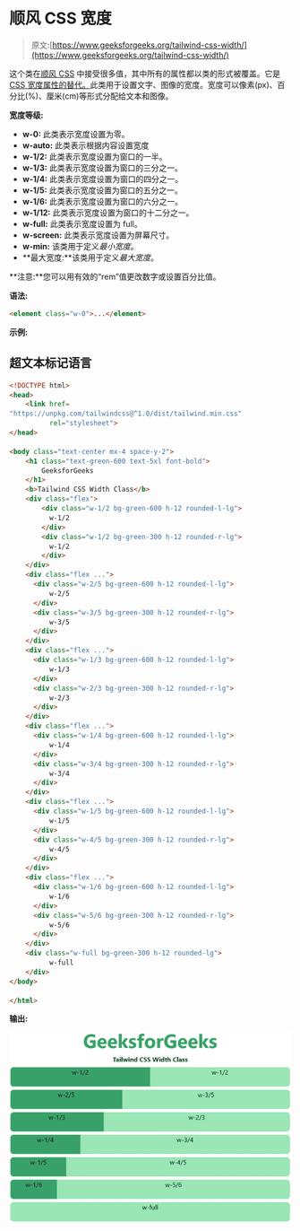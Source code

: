 # 顺风 CSS 宽度

> 原文:[https://www.geeksforgeeks.org/tailwind-css-width/](https://www.geeksforgeeks.org/tailwind-css-width/)

这个类在[顺风 CSS](https://www.geeksforgeeks.org/css-tailwind-introduction/) 中接受很多值，其中所有的属性都以类的形式被覆盖。它是 [CSS 宽度属性的替代。](https://www.geeksforgeeks.org/css-width-property/)此类用于设置文字、图像的宽度。宽度可以像素(px)、百分比(%)、厘米(cm)等形式分配给文本和图像。

**宽度等级:**

*   **w-0:** 此类表示宽度设置为零。
*   **w-auto:** 此类表示根据内容设置宽度
*   **w-1/2:** 此类表示宽度设置为窗口的一半。
*   **w-1/3:** 此类表示宽度设置为窗口的三分之一。
*   **w-1/4:** 此类表示宽度设置为窗口的四分之一。
*   **w-1/5:** 此类表示宽度设置为窗口的五分之一。
*   **w-1/6:** 此类表示宽度设置为窗口的六分之一。
*   **w-1/12:** 此类表示宽度设置为窗口的十二分之一。
*   **w-full:** 此类表示宽度设置为 full。
*   **w-screen:** 此类表示宽度设置为屏幕尺寸。
*   **w-min:** 该类用于定义*最小宽度*。
*   **最大宽度:**该类用于定义*最大宽度*。

**注意:**您可以用有效的“rem”值更改数字或设置百分比值。

**语法:**

```html
<element class="w-0">...</element>
```

**示例:**

## 超文本标记语言

```html
<!DOCTYPE html> 
<head> 
    <link href=
"https://unpkg.com/tailwindcss@^1.0/dist/tailwind.min.css" 
          rel="stylesheet"> 
</head> 

<body class="text-center mx-4 space-y-2"> 
    <h1 class="text-green-600 text-5xl font-bold">
        GeeksforGeeks
    </h1> 
    <b>Tailwind CSS Width Class</b> 
    <div class="flex">
        <div class="w-1/2 bg-green-600 h-12 rounded-l-lg">
          w-1/2
        </div>
        <div class="w-1/2 bg-green-300 h-12 rounded-r-lg">
          w-1/2
        </div>
    </div>
    <div class="flex ...">
      <div class="w-2/5 bg-green-600 h-12 rounded-l-lg">
          w-2/5
      </div>
      <div class="w-3/5 bg-green-300 h-12 rounded-r-lg">
          w-3/5
      </div>
    </div>
    <div class="flex ...">
      <div class="w-1/3 bg-green-600 h-12 rounded-l-lg">
          w-1/3
      </div>
      <div class="w-2/3 bg-green-300 h-12 rounded-r-lg">
          w-2/3
      </div>
    </div>
    <div class="flex ...">
      <div class="w-1/4 bg-green-600 h-12 rounded-l-lg">
          w-1/4
      </div>
      <div class="w-3/4 bg-green-300 h-12 rounded-r-lg">
          w-3/4
      </div>
    </div>
    <div class="flex ...">
      <div class="w-1/5 bg-green-600 h-12 rounded-l-lg">
          w-1/5
      </div>
      <div class="w-4/5 bg-green-300 h-12 rounded-r-lg">
          w-4/5
      </div>
    </div>
    <div class="flex ...">
      <div class="w-1/6 bg-green-600 h-12 rounded-l-lg">
          w-1/6
      </div>
      <div class="w-5/6 bg-green-300 h-12 rounded-r-lg">
          w-5/6
      </div>
    </div>
    <div class="w-full bg-green-300 h-12 rounded-lg">
          w-full
    </div>
</body> 

</html>
```

**输出:**

![](img/96fd51a959193815534aeccfbfc461d4.png)